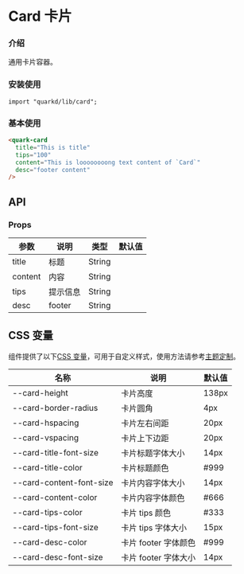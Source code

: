 # Card 卡片

### 介绍

通用卡片容器。

### 安装使用

```tsx
import "quarkd/lib/card";
```

### 基本使用

```html
<quark-card
  title="This is title"
  tips="100"
  content="This is loooooooong text content of `Card`"
  desc="footer content"
/>
```

## API

### Props

| 参数    | 说明     | 类型   | 默认值 |
| ------- | -------- | ------ | ------ |
| title   | 标题     | String |
| content | 内容     | String |
| tips    | 提示信息 | String |        |
| desc    | footer   | String |        |

## CSS 变量

组件提供了以下[CSS 变量](https://developer.mozilla.org/zh-CN/docs/Web/CSS/Using_CSS_custom_properties)，可用于自定义样式，使用方法请参考[主题定制](#/zh-CN/guide/theme)。

| 名称                     | 说明                 | 默认值 |
| ------------------------ | -------------------- | ------ |
| --card-height            | 卡片高度             | 138px  |
| --card-border-radius     | 卡片圆角             | 4px    |
| --card-hspacing          | 卡片左右间距         | 20px   |
| --card-vspacing          | 卡片上下边距         | 20px   |
| --card-title-font-size   | 卡片标题字体大小     | 14px   |
| --card-title-color       | 卡片标题颜色         | #999   |
| --card-content-font-size | 卡片内容字体大小     | 14px   |
| --card-content-color     | 卡片内容字体颜色     | #666   |
| --card-tips-color        | 卡片 tips 颜色       | #333   |
| --card-tips-font-size    | 卡片 tips 字体大小   | 15px   |
| --card-desc-color        | 卡片 footer 字体颜色 | #999   |
| --card-desc-font-size    | 卡片 footer 字体大小 | 14px   |
